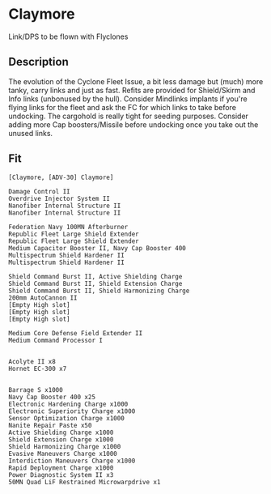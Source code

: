 # Claymore

Link/DPS to be flown with Flyclones

## Description

The evolution of the Cyclone Fleet Issue, a bit less damage but (much) more tanky, carry links
and just as fast. Refits are provided for Shield/Skirm and Info links (unbonused by the hull).
Consider Mindlinks implants if you're flying links for the fleet and ask the FC for which
links to take before undocking. The cargohold is really tight for seeding purposes. Consider
adding more Cap boosters/Missile before undocking once you take out the unused links.

## Fit

```
[Claymore, [ADV-30] Claymore]

Damage Control II
Overdrive Injector System II
Nanofiber Internal Structure II
Nanofiber Internal Structure II

Federation Navy 100MN Afterburner
Republic Fleet Large Shield Extender
Republic Fleet Large Shield Extender
Medium Capacitor Booster II, Navy Cap Booster 400
Multispectrum Shield Hardener II
Multispectrum Shield Hardener II

Shield Command Burst II, Active Shielding Charge
Shield Command Burst II, Shield Extension Charge
Shield Command Burst II, Shield Harmonizing Charge
200mm AutoCannon II
[Empty High slot]
[Empty High slot]
[Empty High slot]

Medium Core Defense Field Extender II
Medium Command Processor I


Acolyte II x8
Hornet EC-300 x7


Barrage S x1000
Navy Cap Booster 400 x25
Electronic Hardening Charge x1000
Electronic Superiority Charge x1000
Sensor Optimization Charge x1000
Nanite Repair Paste x50
Active Shielding Charge x1000
Shield Extension Charge x1000
Shield Harmonizing Charge x1000
Evasive Maneuvers Charge x1000
Interdiction Maneuvers Charge x1000
Rapid Deployment Charge x1000
Power Diagnostic System II x3
50MN Quad LiF Restrained Microwarpdrive x1
```
